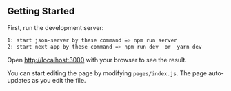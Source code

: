 
## Getting Started

First, run the development server:

```bash
1: start json-server by these command => npm run server
2: start next app by these command => npm run dev  or  yarn dev
```

Open [http://localhost:3000](http://localhost:3000) with your browser to see the result.

You can start editing the page by modifying `pages/index.js`. The page auto-updates as you edit the file.
